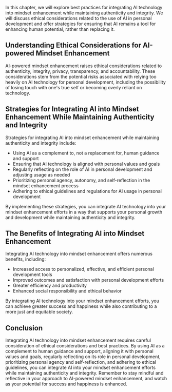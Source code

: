 

In this chapter, we will explore best practices for integrating AI technology into mindset enhancement while maintaining authenticity and integrity. We will discuss ethical considerations related to the use of AI in personal development and offer strategies for ensuring that AI remains a tool for enhancing human potential, rather than replacing it.

Understanding Ethical Considerations for AI-powered Mindset Enhancement
-----------------------------------------------------------------------

AI-powered mindset enhancement raises ethical considerations related to authenticity, integrity, privacy, transparency, and accountability. These considerations stem from the potential risks associated with relying too heavily on AI technology for personal development, including the possibility of losing touch with one's true self or becoming overly reliant on technology.

Strategies for Integrating AI into Mindset Enhancement While Maintaining Authenticity and Integrity
---------------------------------------------------------------------------------------------------

Strategies for integrating AI into mindset enhancement while maintaining authenticity and integrity include:

* Using AI as a complement to, not a replacement for, human guidance and support
* Ensuring that AI technology is aligned with personal values and goals
* Regularly reflecting on the role of AI in personal development and adjusting usage as needed
* Prioritizing personal agency, autonomy, and self-reflection in the mindset enhancement process
* Adhering to ethical guidelines and regulations for AI usage in personal development

By implementing these strategies, you can integrate AI technology into your mindset enhancement efforts in a way that supports your personal growth and development while maintaining authenticity and integrity.

The Benefits of Integrating AI into Mindset Enhancement
-------------------------------------------------------

Integrating AI technology into mindset enhancement offers numerous benefits, including:

* Increased access to personalized, effective, and efficient personal development tools
* Improved outcomes and satisfaction with personal development efforts
* Greater efficiency and productivity
* Enhanced social responsibility and ethical behavior

By integrating AI technology into your mindset enhancement efforts, you can achieve greater success and happiness while also contributing to a more just and equitable society.

Conclusion
----------

Integrating AI technology into mindset enhancement requires careful consideration of ethical considerations and best practices. By using AI as a complement to human guidance and support, aligning it with personal values and goals, regularly reflecting on its role in personal development, prioritizing personal agency and self-reflection, and adhering to ethical guidelines, you can integrate AI into your mindset enhancement efforts while maintaining authenticity and integrity. Remember to stay mindful and reflective in your approach to AI-powered mindset enhancement, and watch as your potential for success and happiness is enhanced.
